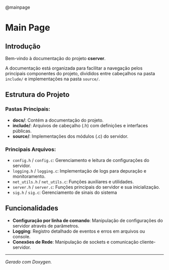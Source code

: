 @mainpage

# Main Page

## Introdução

Bem-vindo à documentação do projeto **cserver**.

A documentação está organizada para facilitar a navegação pelos principais
componentes do projeto, divididos entre cabeçalhos na pasta `include/` e
implementações na pasta `source/`.

## Estrutura do Projeto

### Pastas Principais:

- **docs/**: Contém a documentação do projeto.
- **include/**: Arquivos de cabeçalho (.h) com definições e interfaces públicas.
- **source/**: Implementações dos módulos (.c) do servidor.

### Principais Arquivos:

- `config.h` / `config.c`: Gerenciamento e leitura de configurações do servidor.
- `logging.h` / `logging.c`: Implementação de logs para depuração e monitoramento.
- `net_utils.h` / `net_utils.c`: Funções auxiliares e utilidades.
- `server.h` / `server.c`: Funções principais do servidor e sua inicialização.
- `sig.h` / `sig.c`: Gerenciamento de sinais do sistema

## Funcionalidades

- **Configuração por linha de comando**: Manipulação de configurações do servidor através de parâmetros.
- **Logging**: Registro detalhado de eventos e erros em arquivos ou console.
- **Conexões de Rede**: Manipulação de sockets e comunicação cliente-servidor.

---

_Gerado com Doxygen._
